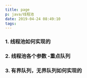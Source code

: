 ```yaml
---
title: page
p: java/线程池
date: 2019-04-24 08:49:10
tags:
---
```

### 1. 线程池如何实现的
### 2. 线程池各个参数 -重点队列
### 3. 有界队列，无界队列如何实现的